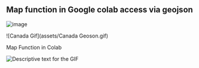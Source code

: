 ## Map function in Google colab access via geojson

![image](https://github.com/user-attachments/assets/3be69354-1f8b-4160-b5f2-2906c40a225c)


![Canada Gif](assets/Canada Geoson.gif)

Map Function in Colab

<body>
  <img src="assets/Canada Geoson.gif" alt="Descriptive text for the GIF">
</body>

